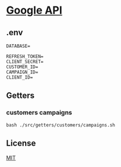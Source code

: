 # [Google API](https://developers.google.com/google-ads/api/docs/start)

## .env

```
DATABASE=

REFRESH_TOKEN=
CLIENT_SECRET=
CUSTOMER_ID=
CAMPAIGN_ID=
CLIENT_ID=
```

## Getters

### customers campaigns

```
bash ./src/getters/customers/campaigns.sh
```

## License

[MIT](./LICENSE)
